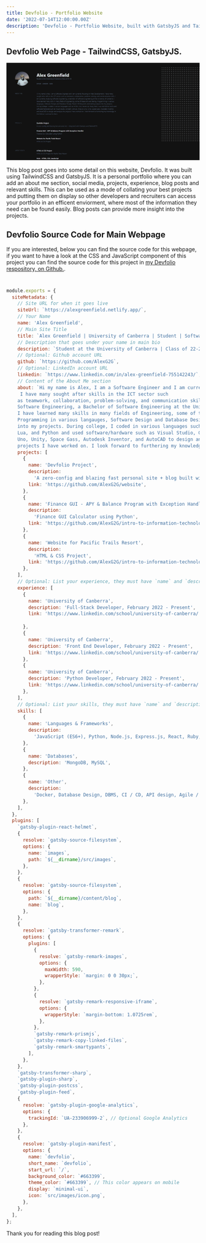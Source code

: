 ```yaml
---
title: Devfolio - Portfolio Website
date: '2022-07-14T12:00:00.00Z'
description: 'Devfolio - Portfolio Website, built with GatsbyJS and TailwindCSS.'
---
```


## Devfolio Web Page - TailwindCSS, GatsbyJS.



![Devfolio](./devfolio.png)

This blog post goes into some detail on this website, Devfolio. It was built using TailwindCSS and GatsbyJS. It is a personal portfolio where you can add an about me section, social media, projects, experience, blog posts and relevant skills. This can be used as a mode of collating your best projects and putting them on display so other developers and recruiters can access your portfolio in an efficent enviorment, where most of the information they need can be found easily. Blog posts can provide more insight into the projects.



## Devfolio Source Code for Main Webpage

If you are interested, below you can find the source code for this webpage, if you want to have a look at the CSS and JavaScript component of this project you can find the source code for this project in [my Devfolio respository, on Github.](https://github.com/AlexG2G/website).


#
```js
module.exports = {
  siteMetadata: {
    // Site URL for when it goes live
    siteUrl: `https://alexgreenfield.netlify.app/`,
    // Your Name
    name: 'Alex Greenfield',
    // Main Site Title
    title: `Alex Greenfield | University of Canberra | Student | Software Engineering`,
    // Description that goes under your name in main bio
    description: `Student at the University of Canberra | Class of 22-24`,
    // Optional: Github account URL
    github: `https://github.com/AlexG2G`,
    // Optional: LinkedIn account URL
    linkedin: `https://www.linkedin.com/in/alex-greenfield-755142243/`,
    // Content of the About Me section
    about: `Hi my name is Alex, I am a Software Engineer and I am currently focusing on Web Development,
     I have many sought after skills in the ICT sector such
    as teamwork, collaboration, problem-solving, and communication skills. I am currently studying 
    Software Engineering, a Bachelor of Software Engineering at the University of Canberra. 
    I have learned many skills in many fields of Engineering, some of these skills are Testing,
    Programming in various langauges, Software Design and Database Design, Report Writing and undertaking analysis
    into my projects. During college, I coded in various languages such as HTML, CSS, JavaScript, Ruby, Rails,
    Lua, and Python and used software/hardware such as Visual Studio, Git Bash, GitHub, Arduino
    Uno, Unity, Space Gass, Autodesk Inventor, and AutoCAD to design and analyze the
    projects I have worked on. I look forward to furthering my knowledge in the field as I continue to learn.`,
    projects: [
      {
        name: 'Devfolio Project',
        description:
          'A zero-config and blazing fast personal site + blog built with GatsbyJs and TailwindCSS',
        link: 'https://github.com/AlexG2G/website',
      },
      {
        name: 'Finance GUI - APY & Balance Program with Exception Handler',
        description:
          'Finance GUI Calculator using Python',
        link: 'https://github.com/AlexG2G/intro-to-information-technology/tree/main/assignment_4',
      },
      {
        name: 'Website for Pacific Trails Resort',
        description:
          'HTML & CSS Project',
        link: 'https://github.com/AlexG2G/intro-to-information-technology/tree/main/assignment_5',
      },
    ],
    // Optional: List your experience, they must have `name` and `description`. `link` is optional.
    experience: [
      {
        name: 'University of Canberra',
        description: 'Full-Stack Developer, February 2022 - Present',
        link: 'https://www.linkedin.com/school/university-of-canberra/',

      },
      {
        name: 'University of Canberra',
        description: 'Front End Developer, February 2022 - Present',
        link: 'https://www.linkedin.com/school/university-of-canberra/',
      },
      {
        name: 'University of Canberra',
        description: 'Python Developer, February 2022 - Present',
        link: 'https://www.linkedin.com/school/university-of-canberra/',
      },
    ],
    // Optional: List your skills, they must have `name` and `description`.
    skills: [
      {
        name: 'Languages & Frameworks',
        description:
          'JavaScript (ES6+), Python, Node.js, Express.js, React, Ruby, HTML, CSS, Bash, Lua, GatsbyJs, TailwindCSS',
      },
      {
        name: 'Databases',
        description: 'MongoDB, MySQL',
      },
      {
        name: 'Other',
        description:
          'Docker, Database Design, DBMS, CI / CD, API design, Agile / Scrum, Cyber Secuirty, Git Bash',
      },
    ],
  },
  plugins: [
    `gatsby-plugin-react-helmet`,
    {
      resolve: `gatsby-source-filesystem`,
      options: {
        name: `images`,
        path: `${__dirname}/src/images`,
      },
    },
    {
      resolve: `gatsby-source-filesystem`,
      options: {
        path: `${__dirname}/content/blog`,
        name: `blog`,
      },
    },
    {
      resolve: `gatsby-transformer-remark`,
      options: {
        plugins: [
          {
            resolve: `gatsby-remark-images`,
            options: {
              maxWidth: 590,
              wrapperStyle: `margin: 0 0 30px;`,
            },
          },
          {
            resolve: `gatsby-remark-responsive-iframe`,
            options: {
              wrapperStyle: `margin-bottom: 1.0725rem`,
            },
          },
          `gatsby-remark-prismjs`,
          `gatsby-remark-copy-linked-files`,
          `gatsby-remark-smartypants`,
        ],
      },
    },
    `gatsby-transformer-sharp`,
    `gatsby-plugin-sharp`,
    `gatsby-plugin-postcss`,
    `gatsby-plugin-feed`,
    {
      resolve: `gatsby-plugin-google-analytics`,
      options: {
        trackingId: `UA-233906999-2`, // Optional Google Analytics
      },
    },
    {
      resolve: `gatsby-plugin-manifest`,
      options: {
        name: `devfolio`,
        short_name: `devfolio`,
        start_url: `/`,
        background_color: `#663399`,
        theme_color: `#663399`, // This color appears on mobile
        display: `minimal-ui`,
        icon: `src/images/icon.png`,
      },
    },
  ],
};
```

Thank you for reading this blog post!

